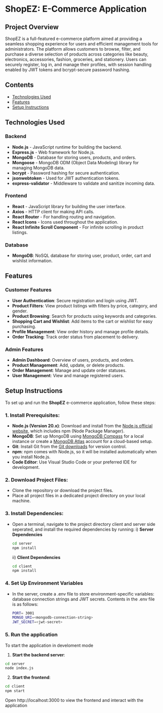 # ShopEZ: E-Commerce Application

## Project Overview
ShopEZ is a full-featured e-commerce platform aimed at providing a seamless shopping experience for users and efficient management tools for administrators. The platform allows customers to browse, filter, and purchase a diverse selection of products across categories like beauty, electronics, accessories, fashion, groceries, and stationery. Users can securely register, log in, and manage their profiles, with session handling enabled by JWT tokens and bcrypt-secure password hashing.

## Contents
- [Technologies Used](#technologies-used)
- [Features](#features)
- [Setup Instructions](#setup-instructions)

## Technologies Used

### Backend
- **Node.js** - JavaScript runtime for building the backend.
- **Express.js** - Web framework for Node.js.
- **MongoDB** - Database for storing users, products, and orders.
- **Mongoose** - MongoDB ODM (Object Data Modeling) library for managing MongoDB data.
- **bcrypt** - Password hashing for secure authentication.
- **jsonwebtoken** - Used for JWT authentication tokens.
- **express-validator** - Middleware to validate and sanitize incoming data.

### Frontend
- **React** - JavaScript library for building the user interface.
- **Axios** - HTTP client for making API calls.
- **React Router** - For handling routing and navigation.
- **React Icons** - Icons used throughout the application.
- **React Infinite Scroll Component** - For infinite scrolling in product listings.

 ### Database
- **MongoDB**: NoSQL database for storing user, product, order, cart and wishlist information.

## Features
### Customer Features
- **User Authentication**: Secure registration and login using JWT.
- **Product Filters**: View product listings with filters by price, category, and gender.
- **Product Browsing**: Search for products using keywords and categories.
- **Shopping Cart and Wishlist**: Add items to the cart or wishlist for easy purchasing.
- **Profile Management**: View order history and manage profile details.
- **Order Tracking**: Track order status from placement to delivery.

### Admin Features
- **Admin Dashboard**: Overview of users, products, and orders.
- **Product Management**: Add, update, or delete products.
- **Order Management**: Manage and update order statuses.
- **User Management**: View and manage registered users.

## Setup Instructions

To set up and run the **ShopEZ** e-commerce application, follow these steps:

### 1. Install Prerequisites:
- **Node.js (Version 20.x)**: Download and install from the [Node.js official website](https://nodejs.org/), which includes npm (Node Package Manager).
- **MongoDB**: Set up MongoDB using [MongoDB Compass](https://www.mongodb.com/products/compass) for a local instance or create a [MongoDB Atlas](https://www.mongodb.com/cloud/atlas) account for a cloud-based setup.
- **Git**: Install Git from the [Git downloads](https://git-scm.com/) for version control.
- **npm**: npm comes with Node.js, so it will be installed automatically when you install Node.js.
- **Code Editor**: Use Visual Studio Code or your preferred IDE for development.

### 2. Download Project Files:
- Clone the repository or download the project files.
- Place all project files in a dedicated project directory on your local machine.

### 3. Install Dependencies:
- Open a terminal, navigate to the project directory client and server side seperated, and install the required dependencies by running:
  i) **Server Dependencies**
  ```bash
  cd server
  npm install
  ```
  ii) **Client Dependencies**
  ```bash
  cd client
  npm install
  ```

### 4. Set Up Environment Variables
- In the server, create a .env file to store environment-specific variables: database connection strings and JWT secrets. Contents in the .env file is as follows:
  ```bash
  PORT= 3001 
  MONGO_URI=<mongodb-connection-string>
  JWT_SECRET=<jwt-secret>

### 5. Run the application
To start the application in develoment mode
  1. **Start the backend server**:
   ```bash
   cd server
   node index.js
   ```
  2. **Start the frontend**:
  ```bash
  cd client
  npm start
  ```
  Open http://localhost:3000 to view the frontend and interact with the application



